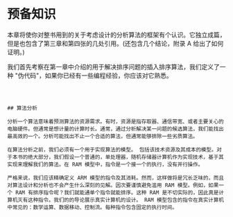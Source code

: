 # 预备知识


本章将使你对整书用到的关于考虑设计的分析算法的框架有个认识。它独立成篇，但是也包含了第三章和第四张的几处引用。(还包含几个结论，附录 A 给出了如何证明。)

我们首先考察在第一章中介绍的用于解决排序问题的插入排序算法，我们定义了一种 "伪代码"，如果你已经有一些编程经验，你应该对它熟悉。


~~~~



## 算法分析

分析一个算法意味着预测算法的资源需求。有时，资源是指存取器、通信带宽、或者主要关心的电脑硬件。但通常是想计量的计算时长。通常，通过分析解决某一问题的候选算法，我们能找出最高效的一个。分析可能找出不止一个合适的算法，但通常能够排除一些劣质算法。

在算法分析之前，我们必须有一个用于实现算法的模型。 包括该技术资源及其成本的模型。对于本书的绝大部分，我们假设一个普通的，单处理器，随机存储器计算机作为实现技术，基于其实现来理解我们的算法。在 RAM 模型中，指令是一个接一个的执行，没有并行操作。

严格来说，我们应该精确定义 ARM 模型的指令及其消耗。然而，这样做将是冗长乏味的，而且对算法设计和分析也不会产生什么深刻的见解。因次要谨慎避免滥用 RAM 模型。例如，如果一个 RAM 有排序指令呢？我们就能通单个指令就能排序。这种 RAM 是不切实际的，因此真是计算机灭有这种指令。我们的的导论展示真实计算机的设计。 RAM 模型包含的指令在真实计算机中常见的：数学运算、数据移动、控制流。每种指令包含固定的执行时间。



